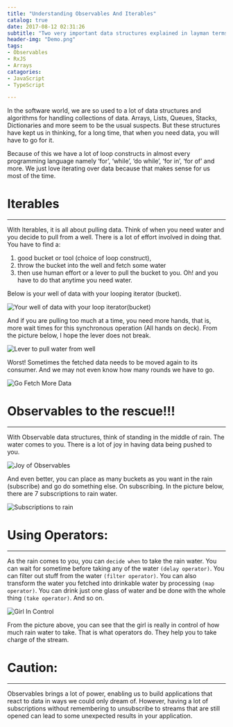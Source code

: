 ```yaml
---
title: "Understanding Observables And Iterables"
catalog: true
date: 2017-08-12 02:31:26
subtitle: "Two very important data structures explained in layman terms"
header-img: "Demo.png"
tags:
- Observables
- RxJS
- Arrays
catagories:
- JavaScript
- TypeScript

---
```

 In the software world, we are so used to a lot of data structures and algorithms for handling collections of data. Arrays, Lists, Queues, Stacks, Dictionaries and more seem to be the usual suspects. But these structures have kept us in thinking, for a long time, that when you need data, you will have to go for it.

 Because of this we have a lot of loop constructs in almost every programming language namely ‘for’, ‘while’, ‘do while’, ‘for in’, ‘for of’ and more. We just love iterating over data because that makes sense for us most of the time.


# Iterables
---
With Iterables, it is all about pulling data. Think of when you need water and you decide to pull from a well. There is a lot of effort involved in doing that. You have to find a:

1. good bucket or tool (choice of loop construct),
2. throw the bucket into the well and fetch some water
3. then use human effort or a lever to pull the bucket to you. Oh! and you have to do that anytime you need water.

Below is your well of data with your looping iterator (bucket).

![Your well of data with your loop iterator(bucket)](iterable1.jpeg)

And if you are pulling too much at a time, you need more hands, that is, more wait times for this synchronous operation (All hands on deck). From the picture below, I hope the lever does not break.

![Lever to pull water from well](iterable2.jpeg)

Worst! Sometimes the fetched data needs to be moved again to its consumer. And we may not even know how many rounds we have to go.

![Go Fetch More Data](iterable4.jpeg)

# Observables to the rescue!!!
---
With Observable data structures, think of standing in the middle of rain. The water comes to you. There is a lot of joy in having data being pushed to you.

![Joy of Observables](observable1.jpeg)

And even better, you can place as many buckets as you want in the rain (subscribe) and go do something else. On subscribing. In the picture below, there are 7 subscriptions to rain water.

![Subscriptions to rain](observable2.jpeg)


# Using Operators:
---
As the rain comes to you, you can `decide when` to take the rain water. You can wait for sometime before taking any of the water `(delay operator)`. You can filter out stuff from the water `(filter operator)`. You can also transform the water you fetched into drinkable water by processing `(map operator)`. You can drink just one glass of water and be done with the whole thing `(take operator)`. And so on.

![Girl In Control](observable3.jpeg)

From the picture above, you can see that the girl is really in control of how much rain water to take. That is what operators do. They help you to take charge of the stream.

#  Caution:
---
Observables brings a lot of power, enabling us to build applications that react to data in ways we could only dream of. However, having a lot of subscriptions without remembering to unsubscribe to streams that are still opened can lead to some unexpected results in your application.